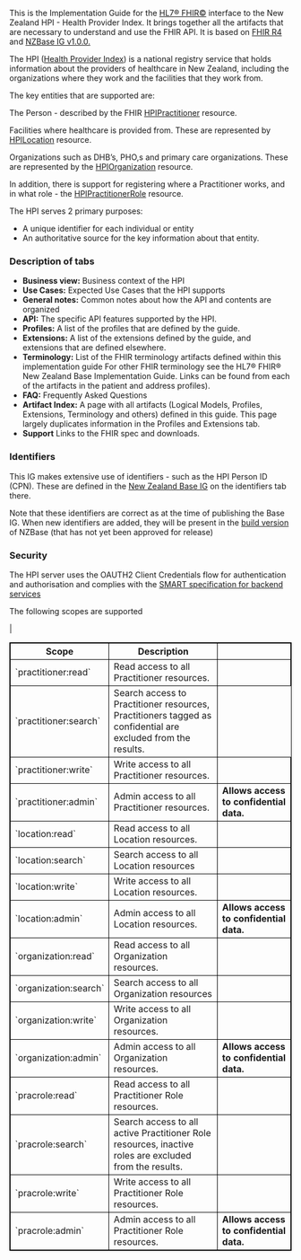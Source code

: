 
This is the Implementation Guide for the [HL7® FHIR©](http://hl7.org/fhir) interface to the New Zealand HPI - Health Provider Index. It brings together all the artifacts that are necessary to understand and use the FHIR API.
It is based on  [FHIR R4](http://hl7.org/fhir/R4.0.1/) and [NZBase IG v1.0.0.](https://fhir.org.nz/ig/base/history.html)

The HPI ([Health Provider Index](https://www.health.govt.nz/our-work/health-identity/health-provider-index)) is a national registry service that holds information about the providers of healthcare in New Zealand, including the organizations where they work and the facilities that they work from.

The key entities that are supported are:

The Person - described by the FHIR [HPIPractitioner](StructureDefinition-HPIPractitioner.html) resource.

Facilities where healthcare is provided from. These are represented by [HPILocation](StructureDefinition-HpiLocation.html) resource.

Organizations such as DHB’s, PHO,s and primary care organizations. These are represented by the [HPIOrganization](StructureDefinition-HpiOrganization.html) resource.

In addition, there is support for registering where a Practitioner works, and in what role - the [HPIPractitionerRole](StructureDefinition-HPIPractitionerRole.html) resource.

The HPI serves 2 primary purposes:

* A unique identifier for each individual or entity
* An authoritative source for the key information about that entity.


### Description of tabs

* **Business view:**  Business context of the HPI
* **Use Cases:**  Expected Use Cases that the HPI supports
* **General notes:**  Common notes about how the API and contents are organized
* **API:** The specific API features supported by the HPI.
* **Profiles:** A list of the profiles that are defined by the guide. 
* **Extensions:** A list of the extensions defined by the guide, and extensions that are defined elsewhere.
* **Terminology:** List of the FHIR terminology artifacts defined within this implementation guide For other FHIR terminology see the HL7® FHIR® New Zealand Base Implementation Guide. Links can be found from each of the artifacts in the patient and address profiles).
* **FAQ:** Frequently Asked Questions
* **Artifact Index:** A page with all artifacts (Logical Models, Profiles, Extensions, Terminology and others) defined in this guide. This page largely duplicates information in the Profiles and Extensions tab.
* **Support** Links to the FHIR spec and downloads. 

### Identifiers

This IG makes extensive use of identifiers - such as the HPI Person ID (CPN). These
are defined in the [New Zealand Base IG](https://fhir.org.nz/ig/base/namingSystems.html) on the identifiers tab there.

Note that these identifiers are correct as at the time of publishing the Base IG. When
new identifiers are added, they will be present in the [build version](http://build.fhir.org/ig/HL7NZ/nzbase/branches/master/index.html) of NZBase (that has not yet been approved for release)

### Security

The HPI server uses the OAUTH2 Client Credentials flow for authentication and authorisation and complies with the [SMART  specification  for backend services]( https://build.fhir.org/ig/HL7/smart-app-launch/backend-services.html)

The following scopes are supported
<table>
<style>
table, th, td {
  border: 1px solid black;
  border-collapse: collapse;
}
</style>

<tr><th>Scope</th>           <th>Description</th>                     |<th> </th>

<tr><td> `practitioner:read`   </td><td> Read access to all Practitioner resources. </td><td> </td></tr>
<tr><td> `practitioner:search` </td><td> Search access to Practitioner resources, Practitioners tagged as confidential are excluded from the results. </td></tr>
<tr><td>`practitioner:write`  </td><td> Write access to all Practitioner resources. </td><td>
<tr><td> `practitioner:admin`  </td><td> Admin access to all Practitioner resources. </td><td><b>Allows access to confidential data.</b> </td></tr>
<tr><td>`location:read`       </td><td> Read access to all Location resources.  </td><td> </td></tr>
<tr><td>`location:search`     </td><td>Search access to all Location resources  </td><td> </td></tr>
<tr><td> `location:write`      </td><td> Write access to all Location resources. </td><td> </td></tr>
<tr><td>`location:admin`      </td><td> Admin access to all Location resources.</td><td> <b>Allows access to confidential data.</b> </td></tr>
<tr><td>`organization:read`   </td><td> Read access to all Organization resources. </td><td> </td></tr>
<tr><td> `organization:search` </td><td> Search access to all Organization resources </td><td> </td></tr>
<tr><td>`organization:write`  </td><td> Write access to all Organization resources. </td><td> </td></tr>
<tr><td>`organization:admin`  </td><td> Admin access to all Organization resources.</td><td> <b>Allows access to confidential data.</b> </td></tr>
<tr><td> `pracrole:read`       </td><td> Read access to all Practitioner Role resources.</td><td> </td></tr>
<tr><td>`pracrole:search`     </td><td> Search access to all active Practitioner Role resources, inactive roles are excluded from the results. </td><td> </td></tr>
<tr><td>`pracrole:write`      </td><td> Write access to all Practitioner Role resources.</td><td> </td></tr>
<tr><td> `pracrole:admin`      </td><td> Admin access to all Practitioner Role resources.</td><td> <b>Allows access to confidential data.</b></td></tr>
</table>